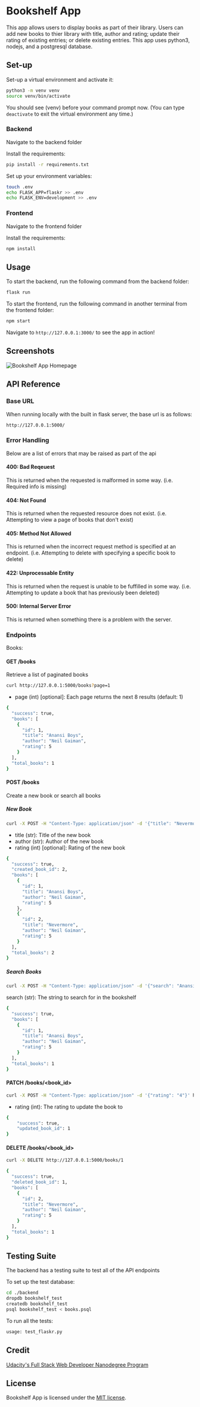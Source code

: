 # Bookshelf App

This app allows users to display books as part of their library. Users can add new books to thier library with title, author and rating; update their rating of existing entries; or delete existing entries. This app uses python3, nodejs, and a postgresql database.

## Set-up

Set-up a virtual environment and activate it:

```bash
python3 -m venv venv
source venv/bin/activate
```

You should see (venv) before your command prompt now. (You can type `deactivate` to exit the virtual environment any time.)

### Backend

Navigate to the backend folder

Install the requirements:

```bash
pip install -r requirements.txt
```

Set up your environment variables:

```bash
touch .env
echo FLASK_APP=flaskr >> .env
echo FLASK_ENV=development >> .env
```

### Frontend

Navigate to the frontend folder

Install the requirements:

```bash
npm install
```

## Usage

To start the backend, run the following command from the backend folder:

```bash
flask run
```

To start the frontend, run the following command in another terminal from the frontend folder:

```bash
npm start
```

Navigate to `http://127.0.0.1:3000/` to see the app in action!

## Screenshots

![Bookshelf App Homepage](https://i.imgur.com/JM5BbJP.png)

## API Reference

### Base URL

When running locally with the built in flask server, the base url is as follows:

```bash
http://127.0.0.1:5000/
```

### Error Handling

Below are a list of errors that may be raised as part of the api

#### 400: Bad Reqeuest

This is returned when the requested is malformed in some way. (i.e. Required info is missing)

#### 404: Not Found

This is returned when the requested resource does not exist. (i.e. Attempting to view a page of books that don't exist)

#### 405: Method Not Allowed

This is returned when the incorrect request method is specified at an endpoint. (i.e. Attempting to delete with specifying a specific book to delete)

#### 422: Unprocessable Entity

This is returned when the request is unable to be fuffilled in some way. (i.e. Attempting to update a book that has previously been deleted)

#### 500: Internal Server Error

This is returned when something there is a problem with the server.

### Endpoints

Books:

#### GET /books

Retrieve a list of paginated books

```bash
curl http://127.0.0.1:5000/books?page=1
```

- page (int) [optional]: Each page returns the next 8 results (default: 1)

```bash
{
  "success": true,
  "books": [
    {
      "id": 1,
      "title": "Anansi Boys",
      "author": "Neil Gaiman",
      "rating": 5
    }
  ],
  "total_books": 1
}
```

#### POST /books

Create a new book or search all books

##### New Book

```bash
curl -X POST -H "Content-Type: application/json" -d '{"title": "Nevermore", "author": "Neil Gaiman", "rating": "5"}' http://127.0.0.1:5000/books
```

- title (str): Title of the new book
- author (str): Author of the new book
- rating (int) [optional]: Rating of the new book

```bash
{
  "success": true,
  "created_book_id": 2,
  "books": [
    {
      "id": 1,
      "title": "Anansi Boys",
      "author": "Neil Gaiman",
      "rating": 5
    },
    {
      "id": 2,
      "title": "Nevermore",
      "author": "Neil Gaiman",
      "rating": 5
    }
  ],
  "total_books": 2
}
```

##### Search Books

```bash
curl -X POST -H "Content-Type: application/json" -d '{"search": "Anansi Boys"}' http://127.0.0.1:5000/books
```

search (str): The string to search for in the bookshelf

```bash
{
  "success": true,
  "books": [
    {
      "id": 1,
      "title": "Anansi Boys",
      "author": "Neil Gaiman",
      "rating": 5
    }
  ],
  "total_books": 1
}
```

#### PATCH /books/<book_id>

```bash
curl -X POST -H "Content-Type: application/json" -d '{"rating": "4"}' http://127.0.0.1:5000/books/1
```

- rating (int): The rating to update the book to

```bash
{
    "success": true,
    "updated_book_id": 1
}
```

#### DELETE /books/<book_id>

```bash
curl -X DELETE http://127.0.0.1:5000/books/1
```

```bash
{
  "success": true,
  "deleted_book_id": 1,
  "books": [
    {
      "id": 2,
      "title": "Nevermore",
      "author": "Neil Gaiman",
      "rating": 5
    }
  ],
  "total_books": 1
}
```

## Testing Suite

The backend has a testing suite to test all of the API endpoints

To set up the test database:

```bash
cd ./backend
dropdb bookshelf_test
createdb bookshelf_test
psql bookshelf_test < books.psql
```

To run all the tests:

```bash
usage: test_flaskr.py
```

## Credit

[Udacity's Full Stack Web Developer Nanodegree Program](https://www.udacity.com/course/full-stack-web-developer-nanodegree--nd0044)

## License

Bookshelf App is licensed under the [MIT license](https://github.com/danrneal/bookshelf-app/blob/master/LICENSE).
